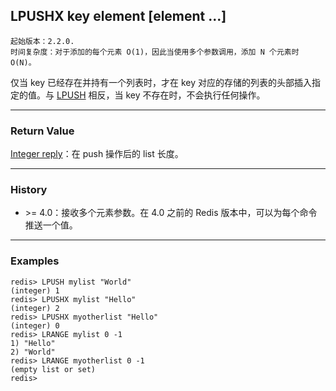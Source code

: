 ## LPUSHX key element [element ...]

    起始版本：2.2.0.
    时间复杂度：对于添加的每个元素 O(1)，因此当使用多个参数调用，添加 N 个元素时 O(N)。

仅当 key 已经存在并持有一个列表时，才在 key 对应的存储的列表的头部插入指定的值。与 [LPUSH](LPUSH.md) 相反，当 key 不存在时，不会执行任何操作。

---

### Return Value

[Integer reply](../topics/protocol.md#resp-integers)：在 push 操作后的 list 长度。

---

### History

- &gt;= 4.0：接收多个元素参数。在 4.0 之前的 Redis 版本中，可以为每个命令推送一个值。

---

### Examples

```
redis> LPUSH mylist "World"
(integer) 1
redis> LPUSHX mylist "Hello"
(integer) 2
redis> LPUSHX myotherlist "Hello"
(integer) 0
redis> LRANGE mylist 0 -1
1) "Hello"
2) "World"
redis> LRANGE myotherlist 0 -1
(empty list or set)
redis> 
```